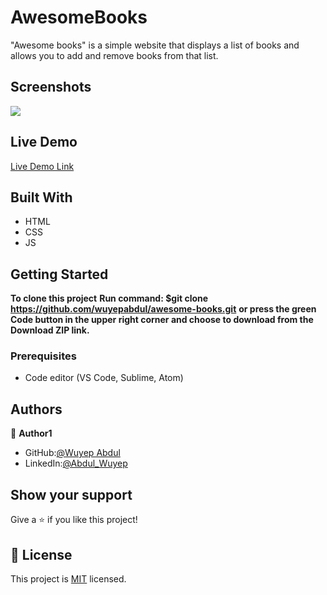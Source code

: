 # AwesomeBooks

"Awesome books" is a simple website that displays a list of books and allows you to add and remove books from that list.

## Screenshots

<img src="images/secondReview.png">

## Live Demo

[Live Demo Link](https://wuyepabdul.github.io/awesome-books/)

## Built With

- HTML
- CSS
- JS

## Getting Started

**To clone this project**
**Run command: $git clone https://github.com/wuyepabdul/awesome-books.git**
**or press the green Code button in the upper right corner and choose to download from the Download ZIP link.**

### Prerequisites

- Code editor (VS Code, Sublime, Atom)

## Authors

👤 **Author1**

- GitHub:[@Wuyep Abdul](https://www.github.com/wuyepabdul)
- LinkedIn:[@Abdul_Wuyep](https://www.linkedin.com/in/abdul-wuyep-6a27721b8/)

## Show your support

Give a ⭐️ if you like this project!

## 📝 License

This project is [MIT](./MIT.md) licensed.
